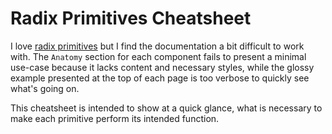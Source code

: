 # Radix Primitives Cheatsheet

I love [radix primitives](https://github.com/radix-ui/primitives) but I find the documentation a bit difficult to work with. The `Anatomy` section for each component fails to present a minimal use-case because it lacks content and necessary styles, while the glossy example presented at the top of each page is too verbose to quickly see what's going on.

This cheatsheet is intended to show at a quick glance, what is necessary to make each primitive perform its intended function.
